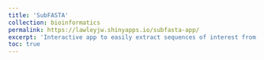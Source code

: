 ```yaml
---
title: 'SubFASTA'
collection: bioinformatics
permalink: https://lawleyjw.shinyapps.io/subfasta-app/
excerpt: 'Interactive app to easily extract sequences of interest from a reference FASTA file'
toc: true
---
```

